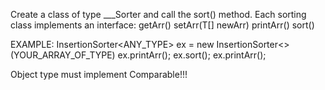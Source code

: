 Create a class of type ___Sorter and call the sort() method.
Each sorting class implements an interface:
  getArr()
  setArr(T[] newArr)
  printArr()
  sort()

EXAMPLE:
  InsertionSorter<ANY_TYPE> ex = new InsertionSorter<>(YOUR_ARRAY_OF_TYPE)
  ex.printArr();
  ex.sort();
  ex.printArr();

Object type must implement Comparable!!!
